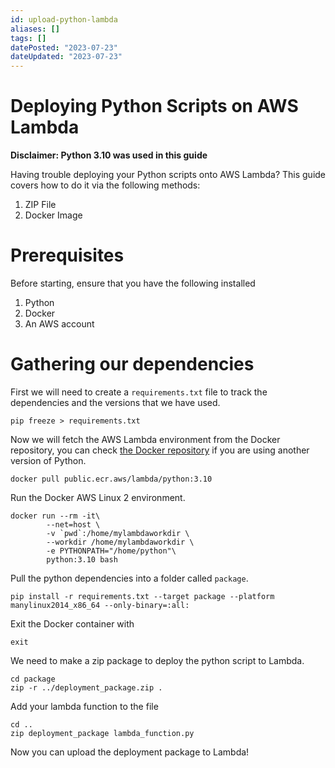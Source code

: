 ```yaml
---
id: upload-python-lambda
aliases: []
tags: []
datePosted: "2023-07-23"
dateUpdated: "2023-07-23"
---
```


# Deploying Python Scripts on AWS Lambda

**Disclaimer: Python 3.10 was used in this guide**

Having trouble deploying your Python scripts onto AWS Lambda? This guide covers how to do it via the following methods:
1. ZIP File
2. Docker Image

# Prerequisites

Before starting, ensure that you have the following installed

1. Python
2. Docker
3. An AWS account


# Gathering our dependencies

First we will need to create a `requirements.txt` file to track the dependencies and the versions that we have used.

```shell
pip freeze > requirements.txt
```

Now we will fetch the AWS Lambda environment from the Docker repository, you can check [the Docker repository](https://gallery.ecr.aws/lambda/python) if you are using another version of Python.

```shell
docker pull public.ecr.aws/lambda/python:3.10
```

Run the Docker AWS Linux 2 environment.

```shell
docker run --rm -it\
        --net=host \
        -v `pwd`:/home/mylambdaworkdir \
        --workdir /home/mylambdaworkdir \
        -e PYTHONPATH="/home/python"\
        python:3.10 bash  
```

Pull the python dependencies into a folder called `package`.

```shell
pip install -r requirements.txt --target package --platform manylinux2014_x86_64 --only-binary=:all:
```

Exit the Docker container with

```shell
exit
```

We need to make a zip package to deploy the python script to Lambda.

```shell
cd package
zip -r ../deployment_package.zip .
```

Add your lambda function to the file

```shell
cd ..
zip deployment_package lambda_function.py
```

Now you can upload the deployment package to Lambda!
